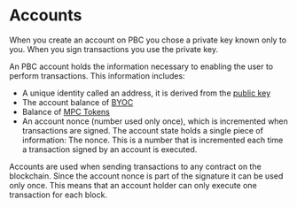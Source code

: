# Accounts

When you create an account on PBC you chose a private key known only to you. When you sign transactions you use the private key.  

An PBC account holds the information necessary to enabling the user to perform transactions. This information includes:

 - A unique identity called an address, it is derived from the [public key](keys.md)
 - The account balance of [BYOC](byoc.md)
 - Balance of [MPC Tokens](mpc-tokens.md)
 - An account nonce (number used only once), which is incremented when transactions are signed.
The account state holds a single piece of information: The nonce. This is a number that is incremented each time a transaction signed by an account is executed.

Accounts are used when sending transactions to any contract on the blockchain.
Since the account nonce is part of the signature it can be used only once. This means that an account holder can only execute one transaction for each block.
